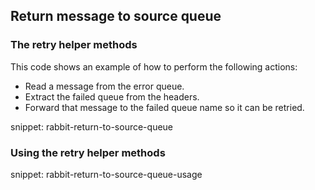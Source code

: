 ## Return message to source queue

### The retry helper methods

This code shows an example of how to perform the following actions:

* Read a message from the error queue.
* Extract the failed queue from the headers.
* Forward that message to the failed queue name so it can be retried.

snippet: rabbit-return-to-source-queue

### Using the retry helper methods

snippet: rabbit-return-to-source-queue-usage
